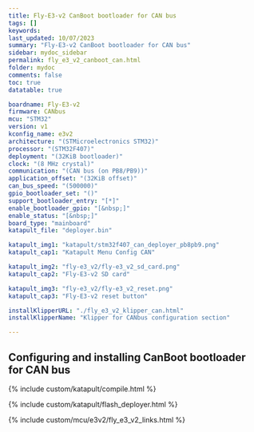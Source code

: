 ```yaml
---
title: Fly-E3-v2 CanBoot bootloader for CAN bus
tags: []
keywords: 
last_updated: 10/07/2023
summary: "Fly-E3-v2 CanBoot bootloader for CAN bus"
sidebar: mydoc_sidebar
permalink: fly_e3_v2_canboot_can.html
folder: mydoc
comments: false
toc: true
datatable: true

boardname: Fly-E3-v2
firmware: CANbus
mcu: "STM32"
version: v1
kconfig_name: e3v2
architecture: "(STMicroelectronics STM32)"
processor: "(STM32F407)"
deployment: "(32KiB bootloader)"
clock: "(8 MHz crystal)"
communication: "(CAN bus (on PB8/PB9))"
application_offset: "(32KiB offset)"
can_bus_speed: "(500000)"
gpio_bootloader_set: "()"
support_bootloader_entry: "[*]"
enable_bootloader_gpio: "[&nbsp;]"
enable_status: "[&nbsp;]"
board_type: "mainboard"
katapult_file: "deployer.bin"

katapult_img1: "katapult/stm32f407_can_deployer_pb8pb9.png"
katapult_cap1: "Katapult Menu Config CAN"

katapult_img2: "fly-e3_v2/fly-e3_v2_sd_card.png"
katapult_cap2: "Fly-E3-v2 SD card"

katapult_img3: "fly-e3_v2/fly-e3_v2_reset.png"
katapult_cap3: "Fly-E3-v2 reset button"

installKlipperURL: "./fly_e3_v2_klipper_can.html"
installKlipperName: "Klipper for CANbus configuration section"

---
```


## Configuring and installing CanBoot bootloader for CAN bus

{% include custom/katapult/compile.html %}

{% include custom/katapult/flash_deployer.html %}

{% include custom/mcu/e3v2/fly_e3_v2_links.html %}
